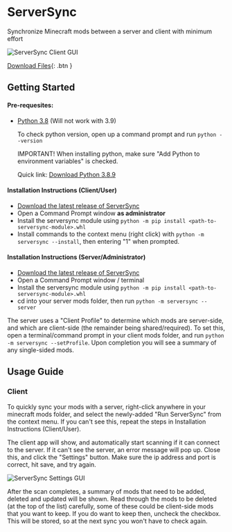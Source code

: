 # ServerSync
Synchronize Minecraft mods between a server and client with minimum effort

![ServerSync Client GUI](https://github.com/BoltMk0/mc_serversync/raw/main/screenshots/serversync_gui.png)

[Download Files][release]{: .btn }

[release]: https://github.com/BoltMk0/mc_serversync/releases/latest

## Getting Started
#### Pre-requesites:
- [Python 3.8](https://www.python.org/downloads/) (Will not work with 3.9)

    To check python version, open up a command prompt and run `python --version`

    IMPORTANT! When installing python, make sure "Add Python to 
environment variables" is checked.

    Quick link: [Download Python 3.8.9](https://www.python.org/ftp/python/3.8.9/python-3.8.9-amd64.exe)

#### Installation Instructions (Client/User)
- [Download the latest release of ServerSync][release]
- Open a Command Prompt window **as administrator**
- Install the serversync module using `python -m pip install <path-to-serversync-module>.whl`
- Install commands to the context menu (right click) with `python -m serversync --install`,
then entering "1" when prompted.

#### Installation Instructions (Server/Administrator)
- [Download the latest release of ServerSync][release]
- Open a Command Prompt window / terminal
- Install the serversync module using `python -m pip install <path-to-serversync-module>.whl`
- cd into your server mods folder, then run `python -m serversync --server`

The server uses a "Client Profile" to determine which mods are server-side, and which are
client-side (the remainder being shared/required). To set this, open a terminal/command prompt
in your client mods folder, and run `python -m serversync --setProfile`. Upon completion
you will see a summary of any single-sided mods.


## Usage Guide
### Client
To quickly sync your mods with a server, right-click anywhere in your minecraft mods folder, and
select the newly-added "Run ServerSync" from the context menu. If you can't see this,
repeat the steps in Installation Instructions (Client/User).

The client app will show, and automatically start scanning if it can connect to the server.
If it can't see the server, an error message will pop up. Close this, and click the "Settings"
button. Make sure the ip address and port is correct, hit save, and try again.

![ServerSync Settings GUI](https://github.com/BoltMk0/mc_serversync/raw/main/screenshots/serversync_config_gui.png)



After the scan completes, a summary of mods that need to be added, deleted and updated will be shown.
Read through the mods to be deleted (at the top of the list) carefully, some of these could
be client-side mods that you want to keep. If you do want to keep then, uncheck the checkbox.
This will be stored, so at the next sync you won't have to check again.

